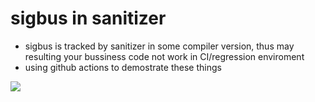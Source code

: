 # sigbus in sanitizer
- sigbus is tracked by sanitizer in some compiler version, thus may resulting your bussiness code not work in CI/regression enviroment
- using github actions to demostrate these things 
<img src=".results/CI.png">
